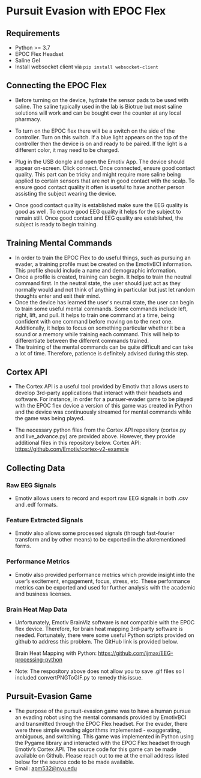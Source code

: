 # Pursuit Evasion with EPOC Flex

## Requirements
- Python >= 3.7
- EPOC Flex Headset
- Saline Gel
- Install websocket client via  `pip install websocket-client`

## Connecting the EPOC Flex
- Before turning on the device, hydrate the sensor pads to be used  with saline. The saline typically used in the lab is Biotrue but most saline solutions will work and can be bought over the counter at any local pharmacy. 

- To turn on the EPOC flex there will be a switch on the side of the controller. Turn on this switch. If a blue light appears on the top of the controller then the device is on and ready to be paired. If the light is a different color, it may need to be charged. 

- Plug in the USB dongle and open the Emotiv App. The device should appear on-screen. Click connect. Once connected, ensure good contact quality. This part can be tricky and might require more saline being applied to certain sensors that are not in good contact with the scalp. To ensure good contact quality it often is useful to have another person assisting the subject wearing the device. 

- Once good contact quality is established make sure the EEG quality is good as well. To ensure good EEG quality it helps for the subject to remain still. Once good contact and EEG quality are established, the subject is ready to begin training.


## Training Mental Commands
- In order to train the EPOC Flex to do useful things, such as pursuing an evader, a training profile must be created on the EmotivBCI information. This profile should include a name and demographic information.
- Once a profile is created, training can begin. It helps to train the neutral command first. In the neutral state, the user should just act as they normally would and not think of anything in particular but just let random thoughts enter and exit their mind.
- Once the device has learned the user's neutral state, the user can begin to train some useful mental commands. Some commands include left, right, lift, and pull. It helps to train one command at a time, being confident with one command before moving on to the next one. Additionally, it helps to focus on something particular whether it be a sound or a memory while training each command. This will help to differentiate between the different commands trained. 
- The training of the mental commands can be quite difficult and can take a lot of time. Therefore, patience is definitely advised during this step.

## Cortex API
- The Cortex API is a useful tool provided by Emotiv that allows users to develop 3rd-party applications that interact with their headsets and software. For instance, in order for a pursuer-evader game to be played with the EPOC flex device a version of this game was created in Python and the device was continuously streamed for mental commands while the game was being played. 
 
- The necessary python files from the Cortex API repository (cortex.py and live_advance.py) are provided above. However, they provide additional files in this repository below.
  Cortex API: 
  https://github.com/Emotiv/cortex-v2-example

## Collecting Data

### Raw EEG Signals
- Emotiv allows users to record and export raw EEG signals in both .csv and .edf formats. 

### Feature Extracted Signals
- Emotiv also allows some processed signals (through fast-fourier transform and by other means) to be exported in the aforementioned forms. 

### Performance Metrics
- Emotiv also provided performance metrics which provide insight into the user’s excitement, engagement, focus, stress, etc. These performance metrics can be exported and used for further analysis with the academic and business licenses. 

### Brain Heat Map Data
- Unfortunately, Emotiv BrainViz software is not compatible with the EPOC flex device. Therefore, for brain heat mapping 3rd-party software is needed. Fortunately, there were some useful Python scripts provided on github to address this problem. The GitHub link is provided below. 

  Brain Heat Mapping with Python:
  https://github.com/ijmax/EEG-processing-python
  
- Note: The respository above does not allow you to save .gif files so I included convertPNGToGIF.py to remedy this issue.


## Pursuit-Evasion Game
- The purpose of the pursuit-evasion game was to have a human pursue an evading robot using the mental commands provided by EmotivBCI and transmitted through the EPOC Flex headset. For the evader, there were three simple evading algorithms implemented - exaggerating, ambiguous, and switching. This game was implemented in Python using the Pygame library and interacted with the EPOC Flex headset through Emotiv’s Cortex API. The source code for this game can be made available on Github. Please reach out to me at the email address listed below for the source code to be made available.
- Email: apm532@nyu.edu





